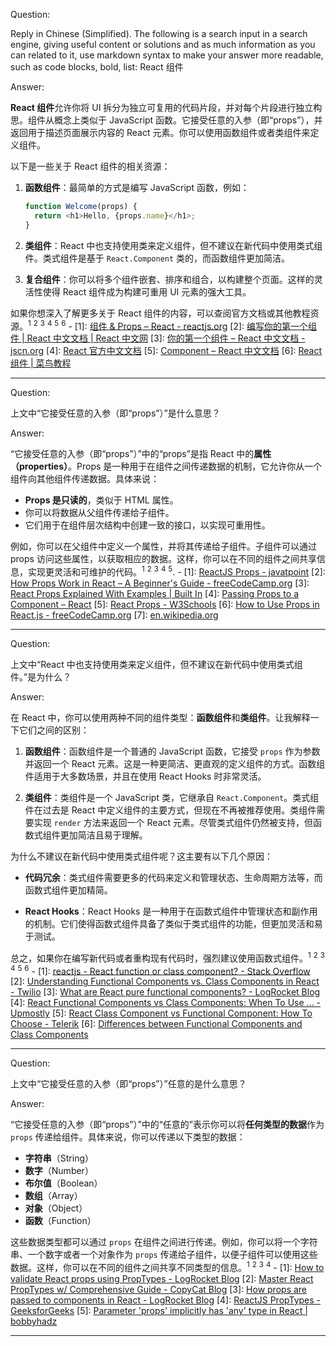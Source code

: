 Question:

Reply in Chinese (Simplified).
The following is a search input in a search engine, giving useful content or solutions and as much information as you can related to it, use markdown syntax to make your answer more readable, such as code blocks, bold, list:
React 组件

Answer:

**React 组件**允许你将 UI 拆分为独立可复用的代码片段，并对每个片段进行独立构思。组件从概念上类似于 JavaScript 函数。它接受任意的入参（即“props”），并返回用于描述页面展示内容的 React 元素。你可以使用函数组件或者类组件来定义组件。

以下是一些关于 React 组件的相关资源：

1. **函数组件**：最简单的方式是编写 JavaScript 函数，例如：

    ```javascript
    function Welcome(props) {
      return <h1>Hello, {props.name}</h1>;
    }
    ```

2. **类组件**：React 中也支持使用类来定义组件，但不建议在新代码中使用类式组件。类式组件是基于 `React.Component` 类的，而函数组件更加简洁。

3. **复合组件**：你可以将多个组件嵌套、排序和组合，以构建整个页面。这样的灵活性使得 React 组件成为构建可重用 UI 元素的强大工具。

如果你想深入了解更多关于 React 组件的内容，可以查阅官方文档或其他教程资源。<sup>1</sup> <sup>2</sup> <sup>3</sup> <sup>4</sup> <sup>5</sup> <sup>6</sup>
\-
\[1]: [组件 & Props – React - reactjs.org](https://zh-hans.legacy.reactjs.org/docs/components-and-props.html)
\[2]: [编写你的第一个组件 | React 中文文档 | React 中文网](https://react.bootcss.com/learn/your-first-component)
\[3]: [你的第一个组件 – React 中文文档 - jscn.org](https://zh-hans.react.dev/learn/your-first-component)
\[4]: [React 官方中文文档](https://react.docschina.org/)
\[5]: [Component – React 中文文档](https://zh-hans.react.dev/reference/react/Component)
\[6]: [React 组件 | 菜鸟教程](https://www.runoob.com/react/react-components.html)

<hr/>

Question:

上文中“它接受任意的入参（即“props”）”是什么意思？

Answer:

“它接受任意的入参（即“props”）”中的“props”是指 React 中的**属性（properties）**。Props 是一种用于在组件之间传递数据的机制，它允许你从一个组件向其他组件传递数据。具体来说：

- **Props 是只读的**，类似于 HTML 属性。
- 你可以将数据从父组件传递给子组件。
- 它们用于在组件层次结构中创建一致的接口，以实现可重用性。

例如，你可以在父组件中定义一个属性，并将其传递给子组件。子组件可以通过 props 访问这些属性，以获取相应的数据。这样，你可以在不同的组件之间共享信息，实现更灵活和可维护的代码。<sup>1</sup> <sup>2</sup> <sup>3</sup> <sup>4</sup> <sup>5</sup>.
\-
\[1]: [ReactJS Props - javatpoint](https://www.javatpoint.com/react-props)
\[2]: [How Props Work in React – A Beginner's Guide - freeCodeCamp.org](https://www.freecodecamp.org/news/beginners-guide-to-props-in-react/)
\[3]: [React Props Explained With Examples | Built In](https://builtin.com/articles/react-props)
\[4]: [Passing Props to a Component – React](https://react.dev/learn/passing-props-to-a-component)
\[5]: [React Props - W3Schools](https://www.w3schools.com/react/react_props.asp)
\[6]: [How to Use Props in React.js - freeCodeCamp.org](https://www.freecodecamp.org/news/how-to-use-props-in-reactjs/)
\[7]: [en.wikipedia.org](https://en.wikipedia.org/wiki/React_(software))

<hr/>

Question:

上文中“React 中也支持使用类来定义组件，但不建议在新代码中使用类式组件。”是为什么？

Answer:

在 React 中，你可以使用两种不同的组件类型：**函数组件**和**类组件**。让我解释一下它们之间的区别：

1. **函数组件**：函数组件是一个普通的 JavaScript 函数，它接受 `props` 作为参数并返回一个 React 元素。这是一种更简洁、更直观的定义组件的方式。函数组件适用于大多数场景，并且在使用 React Hooks 时非常灵活。

2. **类组件**：类组件是一个 JavaScript 类，它继承自 `React.Component`。类式组件在过去是 React 中定义组件的主要方式，但现在不再被推荐使用。类组件需要实现 `render` 方法来返回一个 React 元素。尽管类式组件仍然被支持，但函数式组件更加简洁且易于理解。

为什么不建议在新代码中使用类式组件呢？这主要有以下几个原因：

- **代码冗余**：类式组件需要更多的代码来定义和管理状态、生命周期方法等，而函数式组件更加精简。

- **React Hooks**：React Hooks 是一种用于在函数式组件中管理状态和副作用的机制。它们使得函数式组件具备了类似于类式组件的功能，但更加灵活和易于测试。

总之，如果你在编写新代码或者重构现有代码时，强烈建议使用函数式组件。<sup>1</sup> <sup>2</sup> <sup>3</sup> <sup>4</sup> <sup>5</sup> <sup>6</sup>
\-
\[1]: [reactjs - React function or class component? - Stack Overflow](https://stackoverflow.com/questions/71262676/react-function-or-class-component)
\[2]: [Understanding Functional Components vs. Class Components in React - Twilio](https://www.twilio.com/en-us/blog/react-choose-functional-components)
\[3]: [What are React pure functional components? - LogRocket Blog](https://blog.logrocket.com/what-are-react-pure-functional-components/)
\[4]: [React Functional Components vs Class Components: When To Use ... - Upmostly](https://upmostly.com/tutorials/react-functional-vs-class-components)
\[5]: [React Class Component vs Functional Component: How To Choose - Telerik](https://www.telerik.com/blogs/react-class-component-vs-functional-component-how-choose-whats-difference)
\[6]: [Differences between Functional Components and Class Components](https://www.geeksforgeeks.org/differences-between-functional-components-and-class-components/)

<hr/>

Question:

上文中“它接受任意的入参（即“props”）”任意的是什么意思？

Answer:

“它接受任意的入参（即“props”）”中的“任意的”表示你可以将**任何类型的数据**作为 `props` 传递给组件。具体来说，你可以传递以下类型的数据：

- **字符串**（String）
- **数字**（Number）
- **布尔值**（Boolean）
- **数组**（Array）
- **对象**（Object）
- **函数**（Function）

这些数据类型都可以通过 `props` 在组件之间进行传递。例如，你可以将一个字符串、一个数字或者一个对象作为 `props` 传递给子组件，以便子组件可以使用这些数据。这样，你可以在不同的组件之间共享不同类型的信息。<sup>1</sup> <sup>2</sup> <sup>3</sup> <sup>4</sup>
\-
\[1]: [How to validate React props using PropTypes - LogRocket Blog](https://blog.logrocket.com/validate-react-props-proptypes/)
\[2]: [Master React PropTypes w/ Comprehensive Guide - CopyCat Blog](https://www.copycat.dev/blog/react-proptypes/)
\[3]: [How props are passed to components in React - LogRocket Blog](https://blog.logrocket.com/how-props-passed-components-react/)
\[4]: [ReactJS PropTypes - GeeksforGeeks](https://www.geeksforgeeks.org/reactjs-proptypes/)
\[5]: [Parameter 'props' implicitly has 'any' type in React | bobbyhadz](https://bobbyhadz.com/blog/react-parameter-props-implicitly-has-an-any-type)

<hr/>

